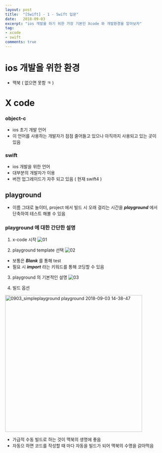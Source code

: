 ```yaml
---
layout: post
title:  "[Swift] - 1 - Swift 입문"
date:   2018-09-03
excerpt: "ios 개발을 하기 위한 가장 기본인 Xcode 와 개발환경을 알아보자"
tag:
- xcode 
- swift
comments: true
---
```


# ios 개발을 위한 환경
- 맥북 ( 없으면 못함 ㅋ )

# X code

### object-c
- ios 초기 개발 언어
- 이 언어를 사용하는 개발자가 점점 줄어들고 있으나 아직까지 사용되고 있는 곳이 있음

### swift
- ios 개발을 위한 언어
- 대부분의 개발자가 이용
- 버전 업그레이드가 자주 되고 있음 ( 현재 swift4 )
 
## playground
- 이름 그대로 놀이터, project 에서 빌드 시 오래 걸리는 시간을 ***playground*** 에서 단축하여 테스트 해볼 수 있음

### playground 에 대한 간단한 설명

1. x-code 시작
![01](https://user-images.githubusercontent.com/39073993/44969894-1a83e800-af8a-11e8-91a0-91e3f27c811f.png)

2. playground template 선택
![02](https://user-images.githubusercontent.com/39073993/44969896-1d7ed880-af8a-11e8-94fa-69c08e700284.png)

- 보통은 ___Blank___ 를 통해 test 
- 필요 시 ___import___ 라는 키워드를 통해 코딩할 수 있음 

3. playground 의 기본적인 설명
![03](https://user-images.githubusercontent.com/39073993/44969898-1fe13280-af8a-11e8-9ab6-958fb4d7b53e.png)

4. 빌드 옵션

<img width="442" alt="0903_simpleplayground playground 2018-09-03 14-38-47" src="https://user-images.githubusercontent.com/39073993/44969902-240d5000-af8a-11e8-8f6c-b44e8b5e6e61.png">

- 가급적 수동 빌드로 하는 것이 맥북의 생명에 좋음
- 자동으 하면 코드를 작성할 때 마다 자동을 빌드가 되어 맥북의 수명을 갉아먹음

